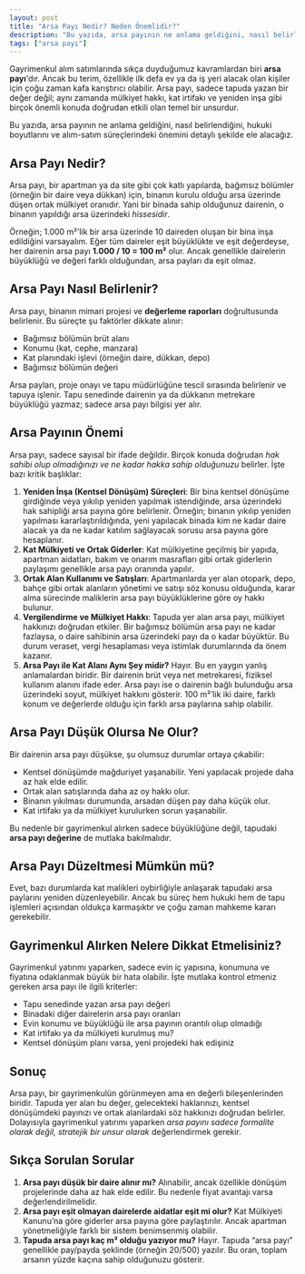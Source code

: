 ```yaml
---
layout: post
title: "Arsa Payı Nedir? Neden Önemlidir?"
description: "Bu yazıda, arsa payının ne anlama geldiğini, nasıl belirlendiğini, hukuki boyutlarını ve alım-satım süreçlerindeki önemini detaylı şekilde ele alacağız."
tags: ["arsa payı"]
---
```


Gayrimenkul alım satımlarında sıkça duyduğumuz kavramlardan biri **arsa payı**'dır. Ancak bu terim, özellikle ilk defa ev ya da iş yeri alacak olan kişiler için çoğu zaman kafa karıştırıcı olabilir. Arsa payı, sadece tapuda yazan bir değer değil; aynı zamanda mülkiyet hakkı, kat irtifakı ve yeniden inşa gibi birçok önemli konuda doğrudan etkili olan temel bir unsurdur.

Bu yazıda, arsa payının ne anlama geldiğini, nasıl belirlendiğini, hukuki boyutlarını ve alım-satım süreçlerindeki önemini detaylı şekilde ele alacağız.

## Arsa Payı Nedir?

Arsa payı, bir apartman ya da site gibi çok katlı yapılarda, bağımsız bölümler (örneğin bir daire veya dükkan) için, binanın kurulu olduğu arsa üzerinde düşen ortak mülkiyet oranıdır. Yani bir binada sahip olduğunuz dairenin, o binanın yapıldığı arsa üzerindeki *hissesidir*.

Örneğin; 1.000 m²’lik bir arsa üzerinde 10 daireden oluşan bir bina inşa edildiğini varsayalım. Eğer tüm daireler eşit büyüklükte ve eşit değerdeyse, her dairenin arsa payı **1.000 / 10 = 100 m²** olur. Ancak genellikle dairelerin büyüklüğü ve değeri farklı olduğundan, arsa payları da eşit olmaz.

## Arsa Payı Nasıl Belirlenir?

Arsa payı, binanın mimari projesi ve **değerleme raporları** doğrultusunda belirlenir. Bu süreçte şu faktörler dikkate alınır:

- Bağımsız bölümün brüt alanı
- Konumu (kat, cephe, manzara)
- Kat planındaki işlevi (örneğin daire, dükkan, depo)
- Bağımsız bölümün değeri

Arsa payları, proje onayı ve tapu müdürlüğüne tescil sırasında belirlenir ve tapuya işlenir. Tapu senedinde dairenin ya da dükkanın metrekare büyüklüğü yazmaz; sadece arsa payı bilgisi yer alır.

## Arsa Payının Önemi

Arsa payı, sadece sayısal bir ifade değildir. Birçok konuda doğrudan *hak sahibi olup olmadığınızı ve ne kadar hakka sahip olduğunuzu* belirler. İşte bazı kritik başlıklar:

1. **Yeniden İnşa (Kentsel Dönüşüm) Süreçleri**: Bir bina kentsel dönüşüme girdiğinde veya yıkılıp yeniden yapılmak istendiğinde, arsa üzerindeki hak sahipliği arsa payına göre belirlenir. Örneğin; binanın yıkılıp yeniden yapılması kararlaştırıldığında, yeni yapılacak binada kim ne kadar daire alacak ya da ne kadar katılım sağlayacak sorusu arsa payına göre hesaplanır.
2. **Kat Mülkiyeti ve Ortak Giderler**: Kat mülkiyetine geçilmiş bir yapıda, apartman aidatları, bakım ve onarım masrafları gibi ortak giderlerin paylaşımı genellikle arsa payı oranında yapılır.
3. **Ortak Alan Kullanımı ve Satışları**: Apartmanlarda yer alan otopark, depo, bahçe gibi ortak alanların yönetimi ve satışı söz konusu olduğunda, karar alma sürecinde maliklerin arsa payı büyüklüklerine göre oy hakkı bulunur.
4. **Vergilendirme ve Mülkiyet Hakkı**: Tapuda yer alan arsa payı, mülkiyet hakkınızı doğrudan etkiler. Bir bağımsız bölümün arsa payı ne kadar fazlaysa, o daire sahibinin arsa üzerindeki payı da o kadar büyüktür. Bu durum veraset, vergi hesaplaması veya istimlak durumlarında da önem kazanır.
5. **Arsa Payı ile Kat Alanı Aynı Şey midir?** Hayır. Bu en yaygın yanlış anlamalardan biridir. Bir dairenin brüt veya net metrekaresi, fiziksel kullanım alanını ifade eder. Arsa payı ise o dairenin bağlı bulunduğu arsa üzerindeki soyut, mülkiyet hakkını gösterir. 100 m²’lik iki daire, farklı konum ve değerlerde olduğu için farklı arsa paylarına sahip olabilir.

## Arsa Payı Düşük Olursa Ne Olur?

Bir dairenin arsa payı düşükse, şu olumsuz durumlar ortaya çıkabilir:

- Kentsel dönüşümde mağduriyet yaşanabilir. Yeni yapılacak projede daha az hak elde edilir.
- Ortak alan satışlarında daha az oy hakkı olur.
- Binanın yıkılması durumunda, arsadan düşen pay daha küçük olur.
- Kat irtifakı ya da mülkiyet kurulurken sorun yaşanabilir.

Bu nedenle bir gayrimenkul alırken sadece büyüklüğüne değil, tapudaki **arsa payı değerine** de mutlaka bakılmalıdır.

## Arsa Payı Düzeltmesi Mümkün mü?

Evet, bazı durumlarda kat malikleri oybirliğiyle anlaşarak tapudaki arsa paylarını yeniden düzenleyebilir. Ancak bu süreç hem hukuki hem de tapu işlemleri açısından oldukça karmaşıktır ve çoğu zaman mahkeme kararı gerekebilir.

## Gayrimenkul Alırken Nelere Dikkat Etmelisiniz?

Gayrimenkul yatırımı yaparken, sadece evin iç yapısına, konumuna ve fiyatına odaklanmak büyük bir hata olabilir. İşte mutlaka kontrol etmeniz gereken arsa payı ile ilgili kriterler:

- Tapu senedinde yazan arsa payı değeri
- Binadaki diğer dairelerin arsa payı oranları
- Evin konumu ve büyüklüğü ile arsa payının orantılı olup olmadığı
- Kat irtifakı ya da mülkiyeti kurulmuş mu?
- Kentsel dönüşüm planı varsa, yeni projedeki hak edişiniz

## Sonuç

Arsa payı, bir gayrimenkulün görünmeyen ama en değerli bileşenlerinden biridir. Tapuda yer alan bu değer, gelecekteki haklarınızı, kentsel dönüşümdeki payınızı ve ortak alanlardaki söz hakkınızı doğrudan belirler. Dolayısıyla gayrimenkul yatırımı yaparken *arsa payını sadece formalite olarak değil, stratejik bir unsur olarak* değerlendirmek gerekir.

## Sıkça Sorulan Sorular

1. **Arsa payı düşük bir daire alınır mı?** Alınabilir, ancak özellikle dönüşüm projelerinde daha az hak elde edilir. Bu nedenle fiyat avantajı varsa değerlendirilmelidir.
2. **Arsa payı eşit olmayan dairelerde aidatlar eşit mi olur?** Kat Mülkiyeti Kanunu’na göre giderler arsa payına göre paylaştırılır. Ancak apartman yönetmeliğiyle farklı bir sistem benimsenmiş olabilir.
3. **Tapuda arsa payı kaç m² olduğu yazıyor mu?** Hayır. Tapuda “arsa payı” genellikle pay/payda şeklinde (örneğin 20/500) yazılır. Bu oran, toplam arsanın yüzde kaçına sahip olduğunuzu gösterir.
